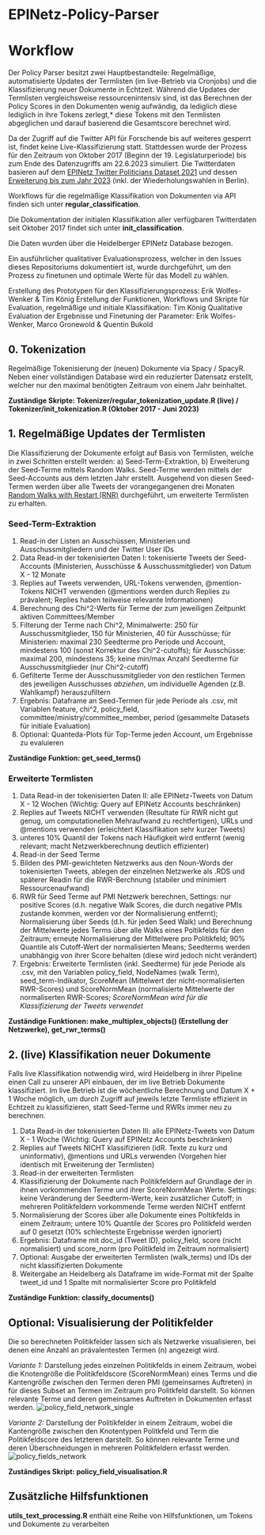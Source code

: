 # EPINetz-Policy-Parser

# Workflow

Der Policy Parser besitzt zwei Hauptbestandteile: Regelmäßige, automatisierte Updates der Termlisten (im live-Betrieb via Cronjobs) und die Klassifizierung neuer Dokumente in Echtzeit. Während die Updates der Termlisten vergleichsweise ressourcenintensiv sind, ist das Berechnen der Policy Scores in den Dokumenten wenig aufwändig, da lediglich diese lediglich in ihre Tokens zerlegt,* diese Tokens mit den Termlisten abgeglichen und darauf basierend die Gesamtscore berechnet wird.

Da der Zugriff auf die Twitter API für Forschende bis auf weiteres gesperrt ist, findet keine Live-Klassifizierung statt. Stattdessen wurde der Prozess für den Zeitraum von Oktober 2017 (Beginn der 19. Legislaturperiode) bis zum Ende des Datenzugriffs am 22.6.2023 simuliert. Die Twitterdaten basieren auf dem [EPINetz Twitter Politicians Dataset 2021](https://doi.org/10.1007/s11615-022-00405-7) und dessen [Erweiterung bis zum Jahr 2023](https://doi.org/10.7802/2415) (inkl. der Wiederholungswahlen in Berlin). 

Workflows für die regelmäßige Klassifikation von Dokumenten via API finden sich unter **regular_classification**.

Die Dokumentation der initialen Klassifikation aller verfügbaren Twitterdaten seit Oktober 2017 findet sich unter **init_classification**.

Die Daten wurden über die Heidelberger EPINetz Database bezogen.

Ein ausführlicher qualitativer Evaluationsprozess, welcher in den Issues dieses Repositoriums dokumentiert ist, wurde durchgeführt, um den Prozess zu finetunen und optimale Werte für das Modell zu wählen.

Erstellung des Prototypen für den Klassifizierungsprozess: Erik Wolfes-Wenker & Tim König
Erstellung der Funktionen, Workflows und Skripte für Evaluation, regelmäßige und initiale Klassifikation: Tim König
Qualitative Evaluation der Ergebnisse und Finetuning der Parameter: Erik Wolfes-Wenker, Marco Gronewold & Quentin Bukold

## 0. Tokenization 

Regelmäßige Tokenisierung der (neuen) Dokumente via Spacy / SpacyR. Neben einer vollständigen Database wird ein reduzierter Datensatz erstellt, welcher nur den maximal benötigten Zeitraum von einem Jahr beinhaltet. 

**Zuständige Skripte: Tokenizer/regular_tokenization_update.R (live) / Tokenizer/init_tokenization.R (Oktober 2017 - Juni 2023)**

## 1. Regelmäßige Updates der Termlisten

Die Klassifizierung der Dokumente erfolgt auf Basis von Termlisten, welche in zwei Schritten erstellt werden: a) Seed-Term-Extraktion, b) Erweiterung der Seed-Terme mittels Random Walks. Seed-Terme werden mittels der Seed-Accounts aus dem letzten Jahr erstellt. Ausgehend von diesen Seed-Termen werden über alle Tweets der vorangegangenen drei Monaten [Random Walks with Restart (RNR)](https://github.com/alberto-valdeolivas/RandomWalkRestartMH) durchgeführt, um erweiterte Termlisten zu erhalten.

### Seed-Term-Extraktion

1. Read-in der Listen an Ausschüssen, Ministerien und Ausschussmitgliedern und der Twitter User IDs
2. Data Read-in der tokenisierten Daten I: tokenisierte Tweets der Seed-Accounts (Ministerien, Ausschüsse & Ausschussmitglieder) von Datum X - 12 Monate
3. Replies auf Tweets verwenden, URL-Tokens verwenden, @mention-Tokens NICHT verwenden (@mentions werden durch Replies zu prävalent; Replies haben teilweise relevante Informationen)
4. Berechnung des Chi^2-Werts für Terme der zum jeweiligen Zeitpunkt aktiven Committees/Member
5. Filterung der Terme nach Chi^2, Minimalwerte: 250 für Ausschussmitglieder, 150 für Ministerien, 40 für Ausschüsse; für Ministerien: maximal 230 Seedterme pro Periode und Account, mindestens 100 (sonst Korrektur des Chi^2-cutoffs); für Ausschüsse: maximal 200, mindestens 35; keine min/max Anzahl Seedterme für Ausschussmitglieder (nur Chi^2-cutoff) 
6. Gefilterte Terme der Ausschussmitglieder von den restlichen Termen des jeweiligen Ausschusses *abziehen*, um individuelle Agenden (z.B. Wahlkampf) herauszufiltern 
7. Ergebnis: Dataframe an Seed-Termen für jede Periode als .csv, mit Variablen feature, chi^2, policy_field, committee/ministry/committee_member, period (gesammelte Datasets für initiale Evaluation)
8. Optional: Quanteda-Plots für Top-Terme jeden Account, um Ergebnisse zu evaluieren

**Zuständige Funktion: get_seed_terms()**

### Erweiterte Termlisten

1. Data Read-in der tokenisierten Daten II: alle EPINetz-Tweets von Datum X - 12 Wochen (Wichtig: Query auf EPINetz Accounts beschränken)
2. Replies auf Tweets NICHT verwenden (Resultate für RWR nicht gut genug, um computationellen Mehraufwand zu rechtfertigen), URLs und @mentions verwenden (erleichtert Klassifikation sehr kurzer Tweets)
3. unteres 10% Quantil der Tokens nach Häufigkeit wird entfernt (wenig relevant; macht Netzwerkberechnung deutlich effizienter) 
4. Read-in der Seed Terme
5. Bilden des PMI-gewichteten Netzwerks aus den Noun-Words der tokenisierten Tweets, ablegen der einzelnen Netzwerke als .RDS und späterer Readin für die RWR-Berchnung (stabiler und minimiert Ressourcenaufwand)
6. RWR für Seed Terme auf PMI Netzwerk berechnen, Settings: nur positive Scores (d.h. negative Walk Scores, die durch negative PMIs zustande kommen, werden vor der Normalisierung entfernt); Normalisierung über Seeds (d.h. für jeden Seed Walk) und Berechnung der Mittelwerte jedes Terms über alle Walks eines Poltikfelds für den Zeitraum; erneute Normalisierung der Mittelwere pro Politikfeld; 90% Quantile als Cutoff-Wert der normalisierten Means; Seedterms werden unabhängig von ihrer Score behalten (diese wird jedoch nicht verändert)
7. Ergebnis: Erweiterte Termlisten (inkl. Seedterme) für jede Periode als .csv, mit den Variablen policy_field, NodeNames (walk Term), seed_term-Indikator, ScoreMean (Mittelwert der nicht-normalisierten RWR-Scores) und ScoreNormMean (normalisierte Mittelwerte der normaliserten RWR-Scores; *ScoreNormMean wird für die Klassifizierung der Tweets verwendet*

**Zuständige Funktionen: make_multiplex_objects() (Erstellung der Netzwerke), get_rwr_terms()**

## 2. (live) Klassifikation neuer Dokumente

Falls live Klassifikation notwendig wird, wird Heidelberg in ihrer Pipeline einen Call zu unserer API einbauen, der im live Betrieb Dokumente klassifiziert. Im live Betrieb ist die wöchentliche Berechnung und Datum X + 1 Woche möglich, um durch Zugriff auf jeweils letzte Termliste effizient in Echtzeit zu klassifizieren, statt Seed-Terme und RWRs immer neu zu berechnen.

1. Data Read-in der tokenisierten Daten III: alle EPINetz-Tweets von Datum X - 1 Woche (Wichtig: Query auf EPINetz Accounts beschränken)
2. Replies auf Tweets NICHT klassifizieren (idR. Texte zu kurz und uninformativ), @mentions und URLs verwenden (Vorgehen hier identisch mit Erweiterung der Termlisten)
3. Read-in der erweiterten Termlisten
4. Klassifizierung der Dokumente nach Politikfeldern auf Grundlage der in ihnen vorkommenden Terme und ihrer ScoreNormMean Werte. Settings: keine Veränderung der Seedterm-Werte, kein zusätzlicher Cutoff; in mehreren Politikfeldern vorkommende Terme werden NICHT entfernt
5. Normalisierung der Scores über alle Dokumente eines Poltikfelds in einem Zeitraum; untere 10% Quantile der Scores pro Politikfeld werden auf 0 gesetzt (10% schlechteste Ergebnisse werden ignoriert)
6. Ergebnis: Dataframe mit doc_id (Tweet ID), policy_field, score (nicht normalisiert) und score_norm (pro Politikfeld im Zeitraum normalisiert)
7. Optional: Ausgabe der erweiterten Termlisten (walk_terms) und IDs der nicht klassifizierten Dokumente
8. Weitergabe an Heidelberg als Dataframe im wide-Format mit der Spalte tweet_id und 1 Spalte mit normalisierter Score pro Politikfeld

**Zuständige Funktion: classify_documents()**


## Optional: Visualisierung der Politikfelder

Die so berechneten Politikfelder lassen sich als Netzwerke visualisieren, bei denen eine Anzahl an prävalentesten Termen (n) angezeigt wird. 

*Variante 1:* Darstellung jedes einzelnen Politikfelds in einem Zeitraum, wobei die Knotengröße die Politikfeldscore (ScoreNormMean) eines Terms und die Kantengröße zwischen den Termen deren PMI (gemeinsames Auftreten) in für dieses Subset an Termen im Zeitraum pro Politkfeld darstellt. So können relevante Terme und deren gemeinsames Auftreten in Dokumenten erfasst werden.
![policy_field_network_single](https://github.com/EPINetz/EPINetz-Policy-Parser/assets/32549063/f4f96d61-7769-4239-92f3-a0947e88677d)


*Variante 2:* Darstellung der Politikfelder in einem Zeitraum, wobei die Kantengröße zwischen den Knotentypen Politkfeld und Term die Politikfeldscore des letzteren darstellt. So können relevante Terme und deren Überschneidungen in mehreren Politikfeldern erfasst werden.
![policy_fields_network](https://github.com/EPINetz/EPINetz-Policy-Parser/assets/32549063/45ee9715-af2a-489c-9a6f-6276e73aad70)

**Zuständiges Skript: policy_field_visualisation.R**


## Zusätzliche Hilfsfunktionen

**utils_text_processing.R** enthält eine Reihe von Hilfsfunktionen, um Tokens und Dokumente zu verarbeiten

